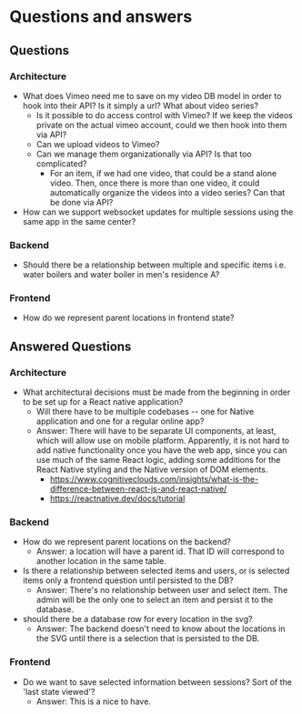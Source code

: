 # Questions and answers

## Questions
### Architecture
- What does Vimeo need me to save on my video DB model in order to hook into their API? Is it simply a url? What about video series? 
  - Is it possible to do access control with Vimeo? If we keep the videos private on the actual vimeo account, could we then hook into them via API? 
  - Can we upload videos to Vimeo? 
  - Can we manage them organizationally via API? Is that too complicated? 
    - For an item, if we had one video, that could be a stand alone video. Then, once there is more than one video, it could automatically organize the videos into a video series? Can that be done via API?
- How can we support websocket updates for multiple sessions using the same app in the same center?

### Backend
- Should there be a relationship between multiple and specific items i.e. water boilers and water boiler in men's residence A?

### Frontend
- How do we represent parent locations in frontend state?

## Answered Questions
### Architecture
- What architectural decisions must be made from the beginning in order to be set up for a React native application?
  - Will there have to be multiple codebases -- one for Native application and one for a regular online app?
  - Answer: There will have to be separate UI components, at least, which will allow use on mobile platform. Apparently, it is not hard to add native functionality once you have the web app, since you can use much of the same React logic, adding some additions for the React Native styling and the Native version of DOM elements. 
    - https://www.cognitiveclouds.com/insights/what-is-the-difference-between-react-js-and-react-native/
    - https://reactnative.dev/docs/tutorial

### Backend
- How do we represent parent locations on the backend?
  - Answer: a location will have a parent id. That ID will correspond to another location in the same table. 
- Is there a relationship between selected items and users, or is selected items only a frontend question until persisted to the DB?
  - Answer: There's no relationship between user and select item. The admin will be the only one to select an item and persist it to the database.
- should there be a database row for every location in the svg?
  - Answer: The backend doesn't need to know about the locations in the SVG until there is a selection that is persisted to the DB.

### Frontend
- Do we want to save selected information between sessions? Sort of the 'last state viewed'?
  - Answer: This is a nice to have.